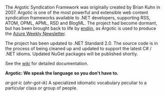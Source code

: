 The Argotic Syndication Framework was originally created by Brian Kuhn in 2007. Argotic is one of the most powerful and extensible web content syndication frameworks available to .NET developers, supporting RSS, ATOM, OPML, APML, RSD and BlogML. The project had become dormant, but has been brought back to life by [endjin](https://endjin.com), as Argotic is used to produce the [Azure Weekly Newsletter](http://azureweekly.info).

The project has been updated to .NET Standard 2.0. The source code is in the process of being cleaned up and updated to support the latest C# / .NET idioms. Updated NuGet packages will be published shortly.

See the [wiki](https://github.com/endjin/Argotic/wiki) for detailed documentation.

**Argotic: We speak the language so you don't have to.**

*ar·got·ic* (_ahr-got-ik_)
A specialized idiomatic vocabulary peculiar to a particular class or group of people.
